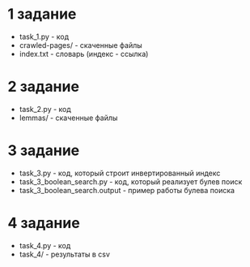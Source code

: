 # 1 задание

- task_1.py - код
- crawled-pages/ - скаченные файлы
- index.txt - словарь (индекс - ссылка)

# 2 задание

- task_2.py - код
- lemmas/ - скаченные файлы

# 3 задание

- task_3.py - код, который строит инвертированный индекс
- task_3_boolean_search.py - код, который реализует булев поиск
- task_3_boolean_search.output - пример работы булева поиска

# 4 задание

- task_4.py - код
- task_4/ - результаты в csv
